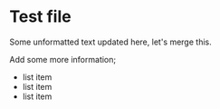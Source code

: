 # Test file


Some unformatted text updated here, let's merge this.


Add some more information;
- list item
- list item
- list item
